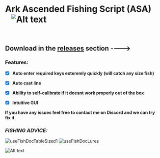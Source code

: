 
# Ark Ascended Fishing Script (ASA) ‎  ‎  ‎  ‎  ‎  ‎  ‎  ![Alt text](https://img.shields.io/github/downloads/MCS-1/Ark-Ascended-Fishing-Script/total.svg "Optional title")


‎ 
## **Download in the [releases](https://github.com/MCS-1/Ark-Ascended-Fishing-Script/releases) section ---->**

### Features:
- [x] **Auto enter required keys exteremly quickly (will catch any size fish)**
- [x] **Auto cast line**
- [x] **Ability to self-calibrate if it doesnt work properly out of the box**
- [x] **Intuitive GUI**


**If you have any issues feel free to contact me on Discord and we can try fix it.**

###   *FISHING ADVICE:*



![useFishDocTableSized1](https://github.com/MCS-1/Ark-Ascended-Fishing-Script/assets/150626995/064bbde4-48ce-4769-89f3-6e8e8482af71)
![useFishDocLures](https://github.com/MCS-1/Ark-Ascended-Fishing-Script/assets/150626995/2236b666-a718-4cee-9803-e193cbe12797)

![Alt text](https://img.shields.io/github/downloads/MCS-1/Ark-Ascended-Fishing-Script/total.svg "Optional title")
